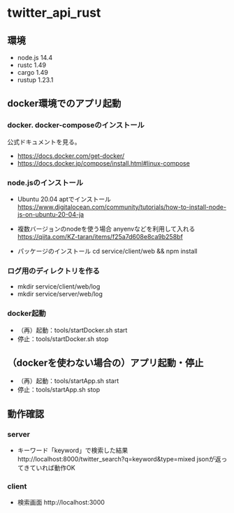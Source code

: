 # twitter_api_rust

## 環境
- node.js 14.4
- rustc 1.49
- cargo 1.49
- rustup 1.23.1

## docker環境でのアプリ起動
### docker. docker-composeのインストール
公式ドキュメントを見る。
- https://docs.docker.com/get-docker/
- https://docs.docker.jp/compose/install.html#linux-compose

### node.jsのインストール
- Ubuntu 20.04
aptでインストール
https://www.digitalocean.com/community/tutorials/how-to-install-node-js-on-ubuntu-20-04-ja

- 複数バージョンのnodeを使う場合
anyenvなどを利用して入れる
https://qiita.com/KZ-taran/items/f25a7d608e8ca9b258bf

- パッケージのインストール
cd service/client/web && npm install

### ログ用のディレクトリを作る
- mkdir service/client/web/log
- mkdir service/server/web/log

### docker起動
- （再）起動：tools/startDocker.sh start
- 停止：tools/startDocker.sh stop

## （dockerを使わない場合の）アプリ起動・停止
- （再）起動：tools/startApp.sh start
- 停止：tools/startApp.sh stop

## 動作確認
### server
- キーワード「keyword」で検索した結果
http://localhost:8000/twitter_search?q=keyword&type=mixed
jsonが返ってきていれば動作OK

### client
- 検索画面
http://localhost:3000
